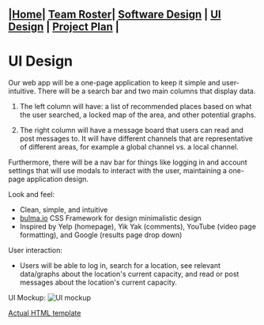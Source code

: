 ## |[Home](https://ssajnani.github.io/Capacity/homepage.html)| [Team Roster](https://ssajnani.github.io/Capacity/teamPage.html)| [Software Design](https://ssajnani.github.io/Capacity/softwaredesign.html) | [UI Design](https://ssajnani.github.io/Capacity/uidesign.html) | [Project Plan](https://ssajnani.github.io/Capacity/projectplan.html) |

# UI Design

Our web app will be a one-page application to keep it simple and user-intuitive. There will be a search bar and two main columns that display data.

1. The left column will have: a list of recommended places based on what the user searched, a locked map of the area, and other potential graphs.

2. The right column will have a message board that users can read and post messages to. It will have different channels that are representative of different areas, for example a global channel vs. a local channel.

Furthermore, there will be a nav bar for things like logging in and account settings that will use modals to interact with the user, maintaining a one-page application design.

Look and feel:

 * Clean, simple, and intuitive
 * [bulma.io](bulma.io) CSS Framework for design minimalistic design
 * Inspired by Yelp (homepage), Yik Yak (comments), YouTube (video page formatting), and Google (results page drop down)

User interaction:

 * Users will be able to log in, search for a location, see relevant data/graphs about the location's current capacity, and read or post messages about the location's current capacity.

UI Mockup:
![UI mockup](https://i.gyazo.com/a25b0fd4a7c43c48d464aa5fa9367f55.png)

[Actual HTML template](https://github.com/ssajnani/Capacity/blob/master/frontend/mockupV2.html)

